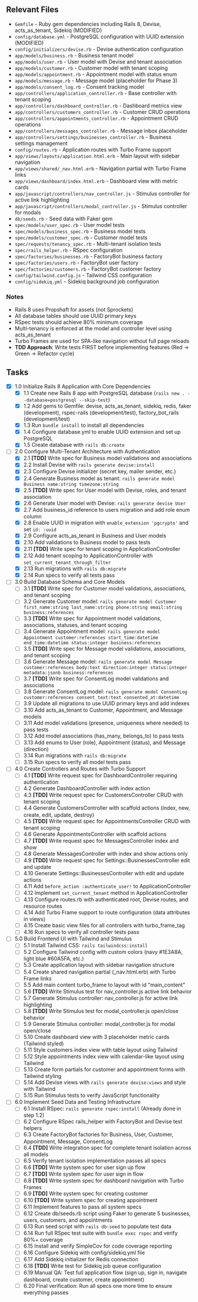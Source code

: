 ## Relevant Files

- `Gemfile` - Ruby gem dependencies including Rails 8, Devise, acts_as_tenant, Sidekiq (MODIFIED)
- `config/database.yml` - PostgreSQL configuration with UUID extension (MODIFIED)
- `config/initializers/devise.rb` - Devise authentication configuration
- `app/models/business.rb` - Business tenant model
- `app/models/user.rb` - User model with Devise and tenant association
- `app/models/customer.rb` - Customer model with tenant scoping
- `app/models/appointment.rb` - Appointment model with status enum
- `app/models/message.rb` - Message model (placeholder for Phase 3)
- `app/models/consent_log.rb` - Consent tracking model
- `app/controllers/application_controller.rb` - Base controller with tenant scoping
- `app/controllers/dashboard_controller.rb` - Dashboard metrics view
- `app/controllers/customers_controller.rb` - Customer CRUD operations
- `app/controllers/appointments_controller.rb` - Appointment CRUD operations
- `app/controllers/messages_controller.rb` - Message inbox placeholder
- `app/controllers/settings/businesses_controller.rb` - Business settings management
- `config/routes.rb` - Application routes with Turbo Frame support
- `app/views/layouts/application.html.erb` - Main layout with sidebar navigation
- `app/views/shared/_nav.html.erb` - Navigation partial with Turbo Frame links
- `app/views/dashboard/index.html.erb` - Dashboard view with metric cards
- `app/javascript/controllers/nav_controller.js` - Stimulus controller for active link highlighting
- `app/javascript/controllers/modal_controller.js` - Stimulus controller for modals
- `db/seeds.rb` - Seed data with Faker gem
- `spec/models/user_spec.rb` - User model tests
- `spec/models/business_spec.rb` - Business model tests
- `spec/models/customer_spec.rb` - Customer model tests
- `spec/requests/tenancy_spec.rb` - Multi-tenant isolation tests
- `spec/rails_helper.rb` - RSpec configuration
- `spec/factories/businesses.rb` - FactoryBot business factory
- `spec/factories/users.rb` - FactoryBot user factory
- `spec/factories/customers.rb` - FactoryBot customer factory
- `config/tailwind.config.js` - Tailwind CSS configuration
- `config/sidekiq.yml` - Sidekiq background job configuration

### Notes

- Rails 8 uses Propshaft for assets (not Sprockets)
- All database tables should use UUID primary keys
- RSpec tests should achieve 80% minimum coverage
- Multi-tenancy is enforced at the model and controller level using acts_as_tenant
- Turbo Frames are used for SPA-like navigation without full page reloads
- **TDD Approach**: Write tests FIRST before implementing features (Red → Green → Refactor cycle)

## Tasks

- [x] 1.0 Initialize Rails 8 Application with Core Dependencies
  - [x] 1.1 Create new Rails 8 app with PostgreSQL database (`rails new . --database=postgresql --skip-test`)
  - [x] 1.2 Add gems to Gemfile: devise, acts_as_tenant, sidekiq, redis, faker (development), rspec-rails (development/test), factory_bot_rails (development/test)
  - [x] 1.3 Run `bundle install` to install all dependencies
  - [x] 1.4 Configure database.yml to enable UUID extension and set up PostgreSQL
  - [x] 1.5 Create database with `rails db:create`

- [ ] 2.0 Configure Multi-Tenant Architecture with Authentication
  - [x] 2.1 **[TDD]** Write spec for Business model validations and associations
  - [x] 2.2 Install Devise with `rails generate devise:install`
  - [x] 2.3 Configure Devise initializer (secret key, mailer sender, etc.)
  - [x] 2.4 Generate Business model as tenant: `rails generate model Business name:string timezone:string`
  - [x] 2.5 **[TDD]** Write spec for User model with Devise, roles, and tenant association
  - [x] 2.6 Generate User model with Devise: `rails generate devise User`
  - [x] 2.7 Add business_id reference to users migration and add role enum column
  - [x] 2.8 Enable UUID in migration with `enable_extension 'pgcrypto'` and set `id: :uuid`
  - [x] 2.9 Configure acts_as_tenant in Business and User models
  - [x] 2.10 Add validations to Business model to pass tests
  - [x] 2.11 **[TDD]** Write spec for tenant scoping in ApplicationController
  - [x] 2.12 Add tenant scoping to ApplicationController with `set_current_tenant_through_filter`
  - [x] 2.13 Run migrations with `rails db:migrate`
  - [x] 2.14 Run specs to verify all tests pass

- [ ] 3.0 Build Database Schema and Core Models
  - [ ] 3.1 **[TDD]** Write spec for Customer model validations, associations, and tenant scoping
  - [ ] 3.2 Generate Customer model: `rails generate model Customer first_name:string last_name:string phone:string email:string business:references`
  - [ ] 3.3 **[TDD]** Write spec for Appointment model validations, associations, statuses, and tenant scoping
  - [ ] 3.4 Generate Appointment model: `rails generate model Appointment customer:references start_time:datetime end_time:datetime status:integer business:references`
  - [ ] 3.5 **[TDD]** Write spec for Message model validations, associations, and tenant scoping
  - [ ] 3.6 Generate Message model: `rails generate model Message customer:references body:text direction:integer status:integer metadata:jsonb business:references`
  - [ ] 3.7 **[TDD]** Write spec for ConsentLog model validations and associations
  - [ ] 3.8 Generate ConsentLog model: `rails generate model ConsentLog customer:references consent_text:text consented_at:datetime`
  - [ ] 3.9 Update all migrations to use UUID primary keys and add indexes
  - [ ] 3.10 Add acts_as_tenant to Customer, Appointment, and Message models
  - [ ] 3.11 Add model validations (presence, uniqueness where needed) to pass tests
  - [ ] 3.12 Add model associations (has_many, belongs_to) to pass tests
  - [ ] 3.13 Add enums to User (role), Appointment (status), and Message (direction)
  - [ ] 3.14 Run migrations with `rails db:migrate`
  - [ ] 3.15 Run specs to verify all model tests pass

- [ ] 4.0 Create Controllers and Routes with Turbo Support
  - [ ] 4.1 **[TDD]** Write request spec for DashboardController requiring authentication
  - [ ] 4.2 Generate DashboardController with index action
  - [ ] 4.3 **[TDD]** Write request spec for CustomersController CRUD with tenant scoping
  - [ ] 4.4 Generate CustomersController with scaffold actions (index, new, create, edit, update, destroy)
  - [ ] 4.5 **[TDD]** Write request spec for AppointmentsController CRUD with tenant scoping
  - [ ] 4.6 Generate AppointmentsController with scaffold actions
  - [ ] 4.7 **[TDD]** Write request spec for MessagesController index and show
  - [ ] 4.8 Generate MessagesController with index and show actions only
  - [ ] 4.9 **[TDD]** Write request spec for Settings::BusinessesController edit and update
  - [ ] 4.10 Generate Settings::BusinessesController with edit and update actions
  - [ ] 4.11 Add `before_action :authenticate_user!` to ApplicationController
  - [ ] 4.12 Implement `set_current_tenant` method in ApplicationController
  - [ ] 4.13 Configure routes.rb with authenticated root, Devise routes, and resource routes
  - [ ] 4.14 Add Turbo Frame support to route configuration (data attributes in views)
  - [ ] 4.15 Create basic view files for all controllers with turbo_frame_tag
  - [ ] 4.16 Run specs to verify all controller tests pass

- [ ] 5.0 Build Frontend UI with Tailwind and Stimulus
  - [ ] 5.1 Install Tailwind CSS: `rails tailwindcss:install`
  - [ ] 5.2 Configure Tailwind config with custom colors (navy #1E3A8A, light blue #60A5FA, etc.)
  - [ ] 5.3 Create application layout with sidebar navigation structure
  - [ ] 5.4 Create shared navigation partial (_nav.html.erb) with Turbo Frame links
  - [ ] 5.5 Add main content turbo_frame to layout with id "main_content"
  - [ ] 5.6 **[TDD]** Write Stimulus test for nav_controller.js active link behavior
  - [ ] 5.7 Generate Stimulus controller: nav_controller.js for active link highlighting
  - [ ] 5.8 **[TDD]** Write Stimulus test for modal_controller.js open/close behavior
  - [ ] 5.9 Generate Stimulus controller: modal_controller.js for modal open/close
  - [ ] 5.10 Create dashboard view with 3 placeholder metric cards (Tailwind styled)
  - [ ] 5.11 Style customers index view with table layout using Tailwind
  - [ ] 5.12 Style appointments index view with calendar-like layout using Tailwind
  - [ ] 5.13 Create form partials for customer and appointment forms with Tailwind styling
  - [ ] 5.14 Add Devise views with `rails generate devise:views` and style with Tailwind
  - [ ] 5.15 Run Stimulus tests to verify JavaScript functionality

- [ ] 6.0 Implement Seed Data and Testing Infrastructure
  - [ ] 6.1 Install RSpec: `rails generate rspec:install` (Already done in step 1.2)
  - [ ] 6.2 Configure RSpec rails_helper with FactoryBot and Devise test helpers
  - [ ] 6.3 Create FactoryBot factories for Business, User, Customer, Appointment, Message, ConsentLog
  - [ ] 6.4 **[TDD]** Write integration spec for complete tenant isolation across all models
  - [ ] 6.5 Verify tenant isolation implementation passes all specs
  - [ ] 6.6 **[TDD]** Write system spec for user sign up flow
  - [ ] 6.7 **[TDD]** Write system spec for user sign in flow
  - [ ] 6.8 **[TDD]** Write system spec for dashboard navigation with Turbo Frames
  - [ ] 6.9 **[TDD]** Write system spec for creating customer
  - [ ] 6.10 **[TDD]** Write system spec for creating appointment
  - [ ] 6.11 Implement features to pass all system specs
  - [ ] 6.12 Create db/seeds.rb script using Faker to generate 5 businesses, users, customers, and appointments
  - [ ] 6.13 Run seed script with `rails db:seed` to populate test data
  - [ ] 6.14 Run full RSpec test suite with `bundle exec rspec` and verify 80%+ coverage
  - [ ] 6.15 Install and verify SimpleCov for code coverage reporting
  - [ ] 6.16 Configure Sidekiq with config/sidekiq.yml file
  - [ ] 6.17 Add Sidekiq initializer for Redis connection
  - [ ] 6.18 **[TDD]** Write test for Sidekiq job queue configuration
  - [ ] 6.19 Manual QA: Test full application flow (sign up, sign in, navigate dashboard, create customer, create appointment)
  - [ ] 6.20 Final verification: Run all specs one more time to ensure everything passes
